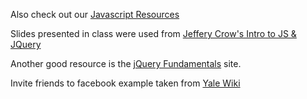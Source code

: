 Also check out our [Javascript Resources](Resources#javascript)

Slides presented in class were used from [Jeffery Crow's Intro to JS & JQuery](http://jeffreycrow.com/slides/intro-js-jquery/)

Another good resource is the
[jQuery Fundamentals](http://jqfundamentals.com/chapter/jquery-basics) site.

Invite friends to facebook example taken from [Yale Wiki](http://www.yalewiki.org/wiki/Undergraduate_Organizations#Inviting_People_to_Facebook_Events)